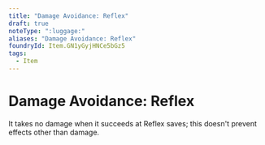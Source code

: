 ```yaml
---
title: "Damage Avoidance: Reflex"
draft: true
noteType: ":luggage:"
aliases: "Damage Avoidance: Reflex"
foundryId: Item.GN1yGyjHNCe5bGz5
tags:
  - Item
---
```


# Damage Avoidance: Reflex

It takes no damage when it succeeds at Reflex saves; this doesn't prevent effects other than damage.
